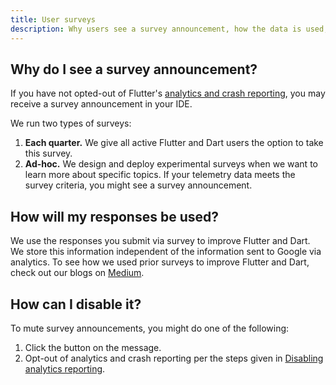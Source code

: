 ```yaml
---
title: User surveys
description: Why users see a survey announcement, how the data is used, and how to disable.
---
```


## Why do I see a survey announcement?
If you have not opted-out of Flutter's
[analytics and crash reporting](/reference/crash-reporting),
you may receive a survey announcement in your IDE.

We run two types of surveys:
1. **Each quarter.** We give all active Flutter and Dart users
  the option to take this survey.
2. **Ad-hoc.** We design and deploy experimental surveys
  when we want to learn more about specific topics.
  If your telemetry data meets the survey criteria,
  you might see a survey announcement.

## How will my responses be used?

We use the responses you submit via survey to improve
Flutter and Dart. We store this information independent
of the information sent to Google via analytics.
To see how we used prior surveys to improve Flutter and Dart,
check out our blogs on [Medium][].

## How can I disable it?

To mute survey announcements, you might do one of the following:

1. Click the button on the message.
2. Opt-out of analytics and crash reporting per the steps
  given in
  [Disabling
analytics reporting](/reference/crash-reporting#disabling-analytics-reporting).

[Medium]: {{site.flutter-medium}}/search?q=survey
